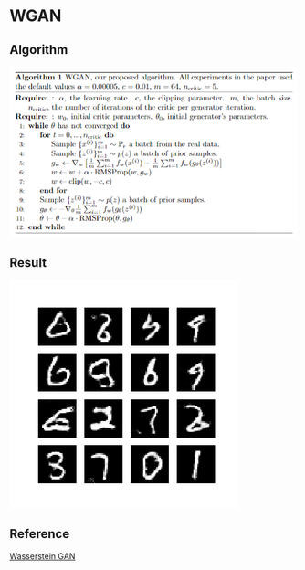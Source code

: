 # WGAN 

## Algorithm 
![](./images/algorithm.png)

## Result
![](./images/result.png)

## Reference
[Wasserstein GAN](https://arxiv.org/pdf/1701.07875)
